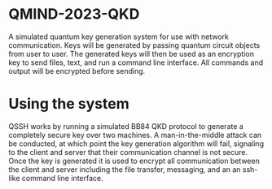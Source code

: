 # QMIND-2023-QKD
A simulated quantum key generation system for use with network communication. Keys will be generated by passing quantum circuit objects from user to user. The generated keys will then be used as an encryption key to send files, text, and run a command line interface. All commands and output will be encrypted before sending.

# Using the system
QSSH works by running a simulated BB84 QKD protocol to generate a completely secure key over two machines. A man-in-the-middle attack can be conducted, at which point the key generation algorithm will fail, signaling to the client and server that their communication channel is not secure. Once the key is generated it is used to encrypt all communication between the client and server including the file transfer, messaging, and an an ssh-like command line interface.
